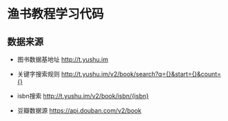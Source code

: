 # 渔书教程学习代码

## 数据来源

- 图书数据基地址
    http://t.yushu.im

- 关键字搜索规则
    http://t.yushu.im/v2/book/search?q={}&start={}&count={}

- isbn搜索
    http://t.yushu.im/v2/book/isbn/{isbn}

- 豆瓣数据源
    https://api.douban.com/v2/book